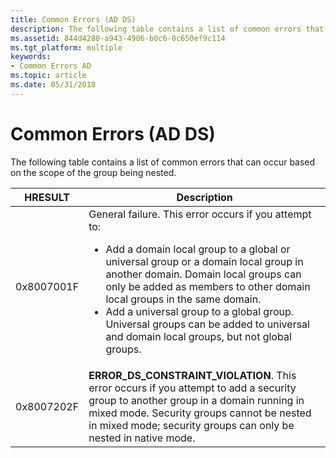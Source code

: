 ```yaml
---
title: Common Errors (AD DS)
description: The following table contains a list of common errors that can occur based on the scope of the group being nested.
ms.assetid: 844d4280-a943-4906-b0c6-0c650ef9c114
ms.tgt_platform: multiple
keywords:
- Common Errors AD
ms.topic: article
ms.date: 05/31/2018
---
```


# Common Errors (AD DS)

The following table contains a list of common errors that can occur based on the scope of the group being nested.




| HRESULT | Description | 
|---------|-------------|
| 0x8007001F | General failure. This error occurs if you attempt to:<ul><li>Add a domain local group to a global or universal group or a domain local group in another domain. Domain local groups can only be added as members to other domain local groups in the same domain.</li><li>Add a universal group to a global group. Universal groups can be added to universal and domain local groups, but not global groups.</li></ul> | 
| 0x8007202F | <strong>ERROR_DS_CONSTRAINT_VIOLATION</strong>. This error occurs if you attempt to add a security group to another group in a domain running in mixed mode. Security groups cannot be nested in mixed mode; security groups can only be nested in native mode. | 




 

 

 




